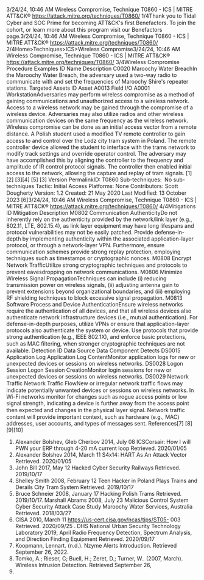 3/24/24, 10:46 AM Wireless Compromise, Technique T0860 - ICS | MITRE ATT&CK®
https://attack.mitre.org/techniques/T0860/ 1/4Thank you to Tidal Cyber and SOC Prime for becoming ATT&CK's ﬁrst Benefactors. To join the cohort, or learn more about this program visit our
Benefactors page.3/24/24, 10:46 AM Wireless Compromise, Technique T0860 - ICS | MITRE ATT&CK®
https://attack.mitre.org/techniques/T0860/ 2/4Home>Techniques>ICS>Wireless Compromise3/24/24, 10:46 AM Wireless Compromise, Technique T0860 - ICS | MITRE ATT&CK®
https://attack.mitre.org/techniques/T0860/ 3/4Wireless Compromise
Procedure Examples
ID Name Description
C0020 Maroochy Water
BreachIn the Maroochy Water Breach, the adversary used a two-way radio to communicate with and set the
frequencies of Maroochy Shire's repeater stations.
Targeted Assets
ID Asset
A0013 Field I/O
A0001 WorkstationAdversaries may perform wireless compromise as a method of gaining communications and unauthorized access to a wireless network.
Access to a wireless network may be gained through the compromise of a wireless device. Adversaries may also utilize radios and other
wireless communication devices on the same frequency as the wireless network. Wireless compromise can be done as an initial access
vector from a remote distance.
A Polish student used a modiﬁed TV remote controller to gain access to and control over the Lodz city tram system in Poland. The
remote controller device allowed the student to interface with the trams network to modify track settings and override operator control. The
adversary may have accomplished this by aligning the controller to the frequency and amplitude of IR control protocol signals. The
controller then enabled initial access to the network, allowing the capture and replay of tram signals. [1][2]
[3][4]
[5]
[3]
Version PermalinkID: T0860
Sub-techniques:  No sub-techniques
 
Tactic: Initial Access
 
Platforms: None
Contributors: Scott Dougherty
Version: 1.2
Created: 21 May 2020
Last Modiﬁed: 13 October 2023
[6]3/24/24, 10:46 AM Wireless Compromise, Technique T0860 - ICS | MITRE ATT&CK®
https://attack.mitre.org/techniques/T0860/ 4/4Mitigations
ID Mitigation Description
M0802 Communication
AuthenticityDo not inherently rely on the authenticity provided by the network/link layer (e.g., 802.11, LTE,
802.15.4), as link layer equipment may have long lifespans and protocol vulnerabilities may not be
easily patched. Provide defense-in-depth by implementing authenticity within the associated
application-layer protocol, or through a network-layer VPN. Furthermore, ensure communication
schemes provide strong replay protection, employing techniques such as timestamps or
cryptographic nonces.
M0808 Encrypt Network
TraﬃcUtilize strong cryptographic techniques and protocols to prevent eavesdropping on network
communications.
M0806 Minimize Wireless
Signal PropagationTechniques can include (i) reducing transmission power on wireless signals, (ii) adjusting antenna
gain to prevent extensions beyond organizational boundaries, and (iii) employing RF shielding
techniques to block excessive signal propagation. 
M0813 Software Process
and Device
AuthenticationEnsure wireless networks require the authentication of all devices, and that all wireless devices also
authenticate network infrastructure devices (i.e., mutual authentication). For defense-in-depth
purposes, utilize VPNs or ensure that application-layer protocols also authenticate the system or
device. Use protocols that provide strong authentication (e.g., IEEE 802.1X), and enforce basic
protections, such as MAC ﬁltering, when stronger cryptographic techniques are not available.
Detection
ID Data Source Data Component Detects
DS0015 Application Log Application Log
ContentMonitor application logs for new or unexpected devices or sessions on wireless
networks.
DS0028 Logon Session Logon Session
CreationMonitor login sessions for new or unexpected devices or sessions on wireless networks.
DS0029 Network Traﬃc Network Traﬃc
FlowNew or irregular network traﬃc ﬂows may indicate potentially unwanted devices or
sessions on wireless networks. In Wi-Fi networks monitor for changes such as rogue
access points or low signal strength, indicating a device is further away from the access
point then expected and changes in the physical layer signal. Network traﬃc
content will provide important context, such as hardware (e.g., MAC) addresses, user
accounts, and types of messages sent.
References[7]
[8]
[9][10]
1. Alexander Bolshev, Gleb Cherbov 2014, July 08 ICSCorsair:
How I will PWN your ERP through 4-20 mA current loop
Retrieved. 2020/01/05
2. Alexander Bolshev 2014, March 11 S4x14: HART As An Attack
Vector Retrieved. 2020/01/05
3. John Bill 2017, May 12 Hacked Cyber Security Railways
Retrieved. 2019/10/17
4. Shelley Smith 2008, February 12 Teen Hacker in Poland Plays
Trains and Derails City Tram System Retrieved. 2019/10/17
5. Bruce Schneier 2008, January 17 Hacking Polish Trams
Retrieved. 2019/10/17 . Marshall Abrams 2008, July 23 Malicious Control System
Cyber Security Attack Case Study Maroochy Water Services,
Australia Retrieved. 2018/03/27
7. CISA 2010, March 11 https://us-cert.cisa.gov/ncas/tips/ST05-
003 Retrieved. 2020/09/25
 . DHS National Urban Security Technology Laboratory 2019,
April Radio Frequency Detection, Spectrum Analysis, and
Direction Finding Equipment Retrieved. 2020/09/17
9. Koopmann, Lennart. (n.d.). Nzyme Alerts Introduction.
Retrieved September 26, 2022.
10. Tomko, A.; Rieser, C; Buell, H.; Zeret, D.; Turner, W.. (2007,
March). Wireless Intrusion Detection. Retrieved September 26,
2022.